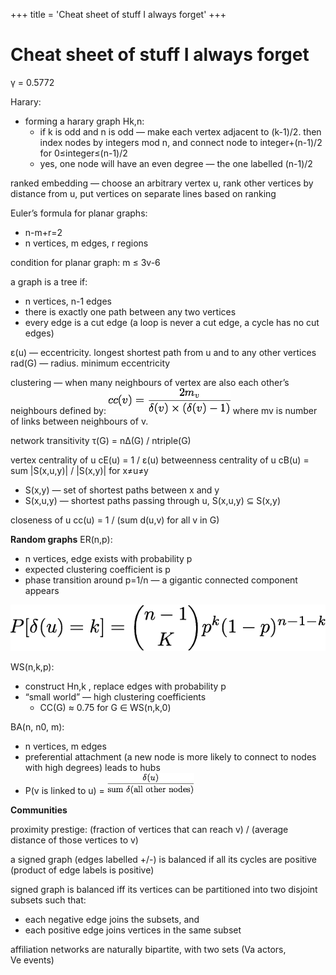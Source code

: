 +++
title = 'Cheat sheet of stuff I always forget'
+++
# Cheat sheet of stuff I always forget
γ = 0.5772

Harary:

- forming a harary graph Hk,n:
    - if k is odd and n is odd — make each vertex adjacent to (k-1)/2. then index nodes by integers mod n, and connect node to integer+(n-1)/2 for 0≤integer≤(n-1)/2
    - yes, one node will have an even degree — the one labelled (n-1)/2

ranked embedding — choose an arbitrary vertex u, rank other vertices by distance from u, put vertices on separate lines based on ranking

Euler’s formula for planar graphs:

- n-m+r=2
- n vertices, m edges, r regions

condition for planar graph: m ≤ 3v-6

a graph is a tree if:

- n vertices, n-1 edges
- there is exactly one path between any two vertices
- every edge is a cut edge (a loop is never a cut edge, a cycle has no cut edges)

ε(u) — eccentricity. longest shortest path from u and to any other vertices
rad(G) — radius. minimum eccentricity

clustering — when many neighbours of vertex are also each other’s neighbours
defined by:
![](b4b87ec0ce315950a62924d62df888ee.png)
where mv is number of links between neighbours of v.

network transitivity τ(G) = nΔ(G) / ntriple(G)

vertex centrality of u cE(u) = 1 / ε(u)
betweenness centrality of u cB(u) = sum |S(x,u,y)| / |S(x,y)| for x≠u≠y

- S(x,y) — set of shortest paths between x and y
- S(x,u,y) — shortest paths passing through u, S(x,u,y) ⊆ S(x,y)

closeness of u cc(u) = 1 / (sum d(u,v) for all v in G)

**Random graphs**
ER(n,p):

- n vertices, edge exists with probability p
- expected clustering coefficient is p
- phase transition around p=1/n — a gigantic connected component appears

![](c431ee85c43c929032eb392cded1616a.png)

WS(n,k,p):

- construct Hn,k , replace edges with probability p
- “small world” — high clustering coefficients
    - CC(G) ≈ 0.75 for G ∈ WS(n,k,0)

BA(n, n0, m):

- n vertices, m edges
- preferential attachment (a new node is more likely to connect to nodes with high degrees) leads to hubs
- P(v is linked to u) = ![](d71e93e105d62545e21d174c115bcae8.png)

**Communities**

proximity prestige: (fraction of vertices that can reach v) / (average distance of those vertices to v)

a signed graph (edges labelled +/-) is balanced if all its cycles are positive (product of edge labels is positive)

signed graph is balanced iff its vertices can be partitioned into two disjoint subsets such that:

- each negative edge joins the subsets, and
- each positive edge joins vertices in the same subset

affiliation networks are naturally bipartite, with two sets (Va actors, Ve events)
